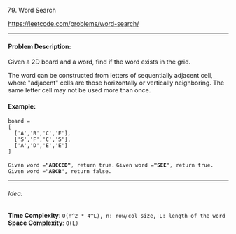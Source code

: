79. Word Search

https://leetcode.com/problems/word-search/

---

#### Problem Description:

Given a 2D board and a word, find if the word exists in the grid.

The word can be constructed from letters of sequentially adjacent cell, where "adjacent" cells are those horizontally or vertically neighboring. The same letter cell may not be used more than once.

#### Example:

```
board =
[
  ['A','B','C','E'],
  ['S','F','C','S'],
  ['A','D','E','E']
]
```

`Given word =`**`"ABCCED"`**`, return true.`
`Given word =`**`"SEE"`**`, return true.`
`Given word =`**`"ABCB"`**`, return false.`

---

###### Idea:

**Time Complexity**: `O(n^2 * 4^L), n: row/col size, L: length of the word`
**Space Complexity**: `O(L)`
